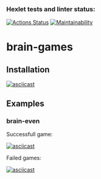 ### Hexlet tests and linter status:
[![Actions Status](https://github.com/i-am-not-amused/python-project-49/actions/workflows/hexlet-check.yml/badge.svg)](https://github.com/i-am-not-amused/python-project-49/actions)
[![Maintainability](https://api.codeclimate.com/v1/badges/c76071a5f7eef7aed4ba/maintainability)](https://codeclimate.com/github/i-am-not-amused/python-project-49/maintainability)

# brain-games

## Installation

[![asciicast](https://asciinema.org/a/SVRqKdmzV7ps3C5XF8egXC427.svg)](https://asciinema.org/a/SVRqKdmzV7ps3C5XF8egXC427)

## Examples

### brain-even

Successfull game:

[![asciicast](https://asciinema.org/a/zrPsO1821YAthX1XZLk5EfTsl.svg)](https://asciinema.org/a/zrPsO1821YAthX1XZLk5EfTsl)

Failed games:

[![asciicast](https://asciinema.org/a/hZEoFV6tz5kLivOPqTFHelIRo.svg)](https://asciinema.org/a/hZEoFV6tz5kLivOPqTFHelIRo)
